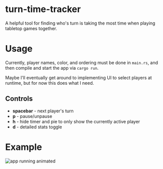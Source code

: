 # turn-time-tracker

A helpful tool for finding who's turn is taking the most time when playing tabletop games together.

# Usage

Currently, player names, color, and ordering must be done in `main.rs`, and then compile and start the app via `cargo run`.

Maybe I'll eventually get around to implementing UI to select players at runtime, but for now this does what I need.

## Controls

* **spacebar** - next player's turn
* **p** - pause/unpause
* **h** - hide timer and pie to only show the currently active player
* **d** - detailed stats toggle

# Example

![app running animated](./readme-assets/app-example-400.gif)

